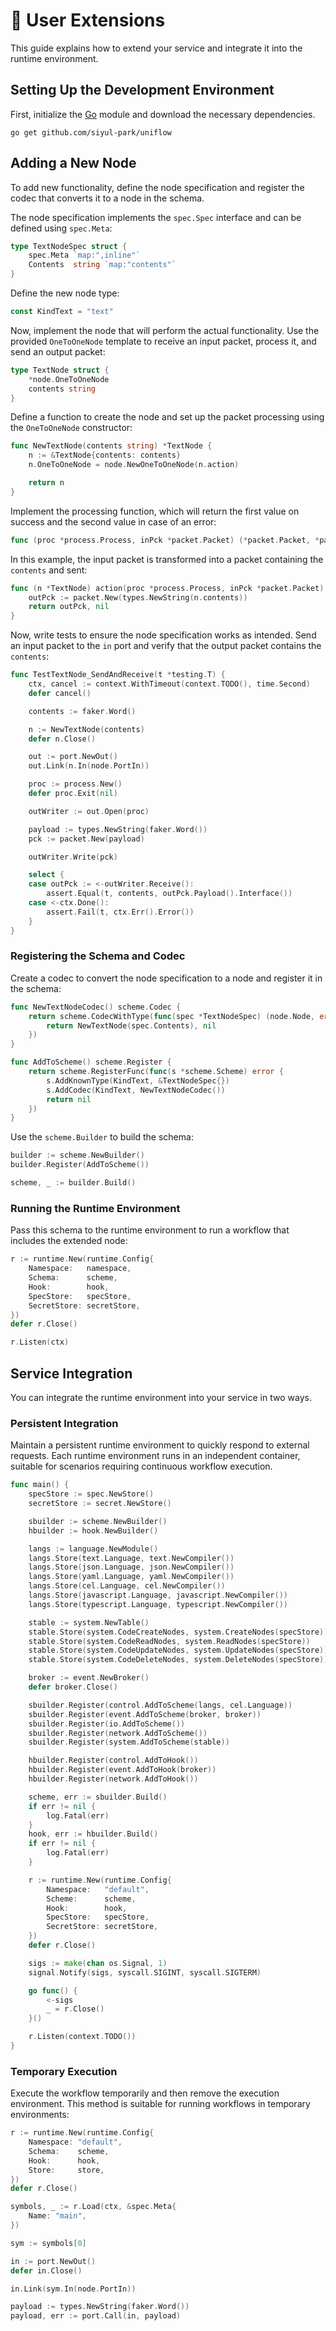 # 🔧 User Extensions

This guide explains how to extend your service and integrate it into the runtime environment.

## Setting Up the Development Environment

First, initialize the [Go](https://go.dev) module and download the necessary dependencies.

```shell
go get github.com/siyul-park/uniflow
```

## Adding a New Node

To add new functionality, define the node specification and register the codec that converts it to a node in the schema.

The node specification implements the `spec.Spec` interface and can be defined using `spec.Meta`:

```go
type TextNodeSpec struct {
	spec.Meta `map:",inline"`
	Contents  string `map:"contents"`
}
```

Define the new node type:

```go
const KindText = "text"
```

Now, implement the node that will perform the actual functionality. Use the provided `OneToOneNode` template to receive an input packet, process it, and send an output packet:

```go
type TextNode struct {
	*node.OneToOneNode
	contents string
}
```

Define a function to create the node and set up the packet processing using the `OneToOneNode` constructor:

```go
func NewTextNode(contents string) *TextNode {
	n := &TextNode{contents: contents}
	n.OneToOneNode = node.NewOneToOneNode(n.action)

	return n
}
```

Implement the processing function, which will return the first value on success and the second value in case of an error:

```go
func (proc *process.Process, inPck *packet.Packet) (*packet.Packet, *packet.Packet)
```

In this example, the input packet is transformed into a packet containing the `contents` and sent:

```go
func (n *TextNode) action(proc *process.Process, inPck *packet.Packet) (*packet.Packet, *packet.Packet) {
	outPck := packet.New(types.NewString(n.contents))
	return outPck, nil
}
```

Now, write tests to ensure the node specification works as intended. Send an input packet to the `in` port and verify that the output packet contains the `contents`:

```go
func TestTextNode_SendAndReceive(t *testing.T) {
	ctx, cancel := context.WithTimeout(context.TODO(), time.Second)
	defer cancel()

	contents := faker.Word()

	n := NewTextNode(contents)
	defer n.Close()

	out := port.NewOut()
	out.Link(n.In(node.PortIn))

	proc := process.New()
	defer proc.Exit(nil)

	outWriter := out.Open(proc)

	payload := types.NewString(faker.Word())
	pck := packet.New(payload)

	outWriter.Write(pck)

	select {
	case outPck := <-outWriter.Receive():
		assert.Equal(t, contents, outPck.Payload().Interface())
	case <-ctx.Done():
		assert.Fail(t, ctx.Err().Error())
	}
}
```

### Registering the Schema and Codec

Create a codec to convert the node specification to a node and register it in the schema:

```go
func NewTextNodeCodec() scheme.Codec {
	return scheme.CodecWithType(func(spec *TextNodeSpec) (node.Node, error) {
		return NewTextNode(spec.Contents), nil
	})
}

func AddToScheme() scheme.Register {
	return scheme.RegisterFunc(func(s *scheme.Scheme) error {
		s.AddKnownType(KindText, &TextNodeSpec{})
		s.AddCodec(KindText, NewTextNodeCodec())
		return nil
	})
}
```

Use the `scheme.Builder` to build the schema:

```go
builder := scheme.NewBuilder()
builder.Register(AddToScheme())

scheme, _ := builder.Build()
```

### Running the Runtime Environment

Pass this schema to the runtime environment to run a workflow that includes the extended node:

```go
r := runtime.New(runtime.Config{
	Namespace:   namespace,
	Schema:      scheme,
	Hook:        hook,
	SpecStore:   specStore,
	SecretStore: secretStore,
})
defer r.Close()

r.Listen(ctx)
```

## Service Integration

You can integrate the runtime environment into your service in two ways.

### Persistent Integration

Maintain a persistent runtime environment to quickly respond to external requests. Each runtime environment runs in an independent container, suitable for scenarios requiring continuous workflow execution.

```go
func main() {
	specStore := spec.NewStore()
	secretStore := secret.NewStore()

	sbuilder := scheme.NewBuilder()
	hbuilder := hook.NewBuilder()

	langs := language.NewModule()
	langs.Store(text.Language, text.NewCompiler())
	langs.Store(json.Language, json.NewCompiler())
	langs.Store(yaml.Language, yaml.NewCompiler())
	langs.Store(cel.Language, cel.NewCompiler())
	langs.Store(javascript.Language, javascript.NewCompiler())
	langs.Store(typescript.Language, typescript.NewCompiler())

	stable := system.NewTable()
	stable.Store(system.CodeCreateNodes, system.CreateNodes(specStore))
	stable.Store(system.CodeReadNodes, system.ReadNodes(specStore))
	stable.Store(system.CodeUpdateNodes, system.UpdateNodes(specStore))
	stable.Store(system.CodeDeleteNodes, system.DeleteNodes(specStore))

	broker := event.NewBroker()
	defer broker.Close()

	sbuilder.Register(control.AddToScheme(langs, cel.Language))
	sbuilder.Register(event.AddToScheme(broker, broker))
	sbuilder.Register(io.AddToScheme())
	sbuilder.Register(network.AddToScheme())
	sbuilder.Register(system.AddToScheme(stable))

	hbuilder.Register(control.AddToHook())
	hbuilder.Register(event.AddToHook(broker))
	hbuilder.Register(network.AddToHook())

	scheme, err := sbuilder.Build()
	if err != nil {
		log.Fatal(err)
	}
	hook, err := hbuilder.Build()
	if err != nil {
		log.Fatal(err)
	}

	r := runtime.New(runtime.Config{
		Namespace:	 "default",
		Scheme:		 scheme,
		Hook:		 hook,
		SpecStore:	 specStore,
		SecretStore: secretStore,
	})
	defer r.Close()

	sigs := make(chan os.Signal, 1)
	signal.Notify(sigs, syscall.SIGINT, syscall.SIGTERM)

	go func() {
		<-sigs
		_ = r.Close()
	}()

	r.Listen(context.TODO())
}
```

### Temporary Execution

Execute the workflow temporarily and then remove the execution environment. This method is suitable for running workflows in temporary environments:

```go
r := runtime.New(runtime.Config{
	Namespace: "default",
	Schema:    scheme,
	Hook:      hook,
	Store:     store,
})
defer r.Close()

symbols, _ := r.Load(ctx, &spec.Meta{
	Name: "main",
})

sym := symbols[0]

in := port.NewOut()
defer in.Close()

in.Link(sym.In(node.PortIn))

payload := types.NewString(faker.Word())
payload, err := port.Call(in, payload)
```
